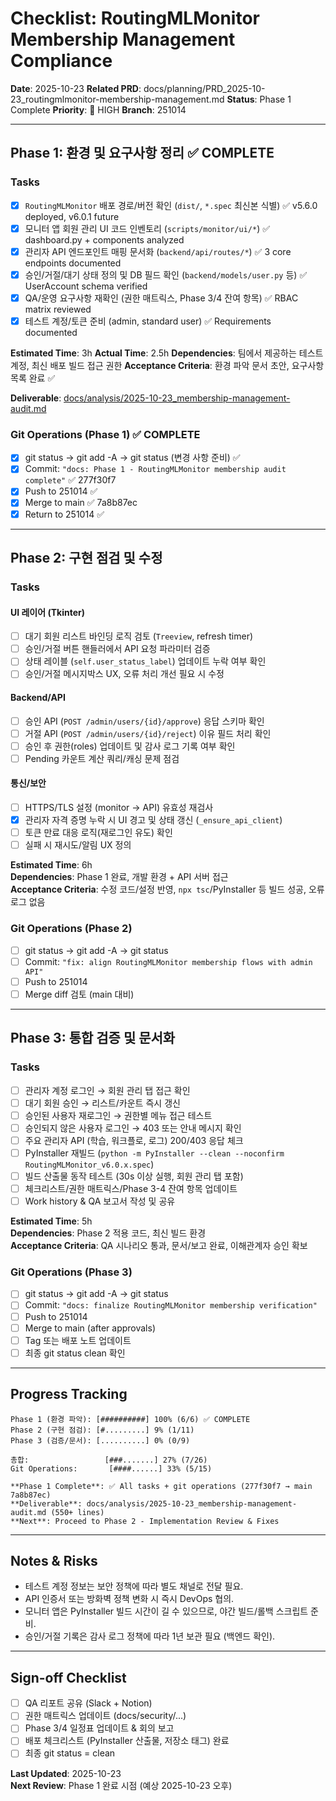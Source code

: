 # Checklist: RoutingMLMonitor Membership Management Compliance

**Date**: 2025-10-23
**Related PRD**: docs/planning/PRD_2025-10-23_routingmlmonitor-membership-management.md
**Status**: Phase 1 Complete
**Priority**: 🚨 HIGH
**Branch**: 251014

---

## Phase 1: 환경 및 요구사항 정리 ✅ COMPLETE

### Tasks

- [x] `RoutingMLMonitor` 배포 경로/버전 확인 (`dist/`, `*.spec` 최신본 식별) ✅ v5.6.0 deployed, v6.0.1 future
- [x] 모니터 앱 회원 관리 UI 코드 인벤토리 (`scripts/monitor/ui/*`) ✅ dashboard.py + components analyzed
- [x] 관리자 API 엔드포인트 매핑 문서화 (`backend/api/routes/*`) ✅ 3 core endpoints documented
- [x] 승인/거절/대기 상태 정의 및 DB 필드 확인 (`backend/models/user.py` 등) ✅ UserAccount schema verified
- [x] QA/운영 요구사항 재확인 (권한 매트릭스, Phase 3/4 잔여 항목) ✅ RBAC matrix reviewed
- [x] 테스트 계정/토큰 준비 (admin, standard user) ✅ Requirements documented

**Estimated Time**: 3h
**Actual Time**: 2.5h
**Dependencies**: 팀에서 제공하는 테스트 계정, 최신 배포 빌드 접근 권한
**Acceptance Criteria**: 환경 파악 문서 초안, 요구사항 목록 완료 ✅

**Deliverable**: [docs/analysis/2025-10-23_membership-management-audit.md](../analysis/2025-10-23_membership-management-audit.md)

### Git Operations (Phase 1) ✅ COMPLETE

- [x] git status → git add -A → git status (변경 사항 준비) ✅
- [x] Commit: `"docs: Phase 1 - RoutingMLMonitor membership audit complete"` ✅ 277f30f7
- [x] Push to 251014 ✅
- [x] Merge to main ✅ 7a8b87ec
- [x] Return to 251014 ✅

---

## Phase 2: 구현 점검 및 수정

### Tasks

#### UI 레이어 (Tkinter)
- [ ] 대기 회원 리스트 바인딩 로직 검토 (`Treeview`, refresh timer)  
- [ ] 승인/거절 버튼 핸들러에서 API 요청 파라미터 검증  
- [ ] 상태 레이블 (`self.user_status_label`) 업데이트 누락 여부 확인  
- [ ] 승인/거절 메시지박스 UX, 오류 처리 개선 필요 시 수정

#### Backend/API
- [ ] 승인 API (`POST /admin/users/{id}/approve`) 응답 스키마 확인  
- [ ] 거절 API (`POST /admin/users/{id}/reject`) 이유 필드 처리 확인  
- [ ] 승인 후 권한(roles) 업데이트 및 감사 로그 기록 여부 확인  
- [ ] Pending 카운트 계산 쿼리/캐싱 문제 점검

#### 통신/보안
- [ ] HTTPS/TLS 설정 (monitor → API) 유효성 재검사  
- [x] 관리자 자격 증명 누락 시 UI 경고 및 상태 갱신 (`_ensure_api_client`)  
- [ ] 토큰 만료 대응 로직(재로그인 유도) 확인  
- [ ] 실패 시 재시도/알림 UX 정의

**Estimated Time**: 6h  
**Dependencies**: Phase 1 완료, 개발 환경 + API 서버 접근  
**Acceptance Criteria**: 수정 코드/설정 반영, `npx tsc`/PyInstaller 등 빌드 성공, 오류 로그 없음

### Git Operations (Phase 2)

- [ ] git status → git add -A → git status  
- [ ] Commit: `"fix: align RoutingMLMonitor membership flows with admin API"`  
- [ ] Push to 251014  
- [ ] Merge diff 검토 (main 대비)

---

## Phase 3: 통합 검증 및 문서화

### Tasks

- [ ] 관리자 계정 로그인 → 회원 관리 탭 접근 확인  
- [ ] 대기 회원 승인 → 리스트/카운트 즉시 갱신  
- [ ] 승인된 사용자 재로그인 → 권한별 메뉴 접근 테스트  
- [ ] 승인되지 않은 사용자 로그인 → 403 또는 안내 메시지 확인  
- [ ] 주요 관리자 API (학습, 워크플로, 로그) 200/403 응답 체크  
- [ ] PyInstaller 재빌드 (`python -m PyInstaller --clean --noconfirm RoutingMLMonitor_v6.0.x.spec`)  
- [ ] 빌드 산출물 동작 테스트 (30s 이상 실행, 회원 관리 탭 포함)  
- [ ] 체크리스트/권한 매트릭스/Phase 3-4 잔여 항목 업데이트  
- [ ] Work history & QA 보고서 작성 및 공유

**Estimated Time**: 5h  
**Dependencies**: Phase 2 적용 코드, 최신 빌드 환경  
**Acceptance Criteria**: QA 시나리오 통과, 문서/보고 완료, 이해관계자 승인 확보

### Git Operations (Phase 3)

- [ ] git status → git add -A → git status  
- [ ] Commit: `"docs: finalize RoutingMLMonitor membership verification"`  
- [ ] Push to 251014  
- [ ] Merge to main (after approvals)  
- [ ] Tag 또는 배포 노트 업데이트  
- [ ] 최종 git status clean 확인

---

## Progress Tracking

```
Phase 1 (환경 파악): [##########] 100% (6/6) ✅ COMPLETE
Phase 2 (구현 점검): [#.........] 9% (1/11)
Phase 3 (검증/문서): [..........] 0% (0/9)

총합:                 [###.......] 27% (7/26)
Git Operations:       [####......] 33% (5/15)

**Phase 1 Complete**: ✅ All tasks + git operations (277f30f7 → main 7a8b87ec)
**Deliverable**: docs/analysis/2025-10-23_membership-management-audit.md (550+ lines)
**Next**: Proceed to Phase 2 - Implementation Review & Fixes
```

---

## Notes & Risks

- 테스트 계정 정보는 보안 정책에 따라 별도 채널로 전달 필요.  
- API 인증서 또는 방화벽 정책 변화 시 즉시 DevOps 협의.  
- 모니터 앱은 PyInstaller 빌드 시간이 길 수 있으므로, 야간 빌드/롤백 스크립트 준비.  
- 승인/거절 기록은 감사 로그 정책에 따라 1년 보관 필요 (백엔드 확인).

---

## Sign-off Checklist

- [ ] QA 리포트 공유 (Slack + Notion)  
- [ ] 권한 매트릭스 업데이트 (docs/security/...)  
- [ ] Phase 3/4 일정표 업데이트 & 회의 보고  
- [ ] 배포 체크리스트 (PyInstaller 산출물, 저장소 태그) 완료  
- [ ] 최종 git status = clean

**Last Updated**: 2025-10-23  
**Next Review**: Phase 1 완료 시점 (예상 2025-10-23 오후)
